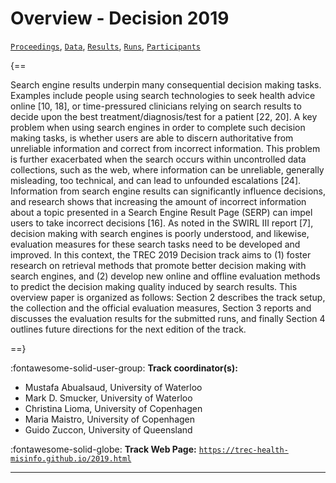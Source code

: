 # Overview - Decision 2019

[`Proceedings`](./proceedings.md), [`Data`](./data.md), [`Results`](./results.md), [`Runs`](./runs.md), [`Participants`](./participants.md)

{==

Search engine results underpin many consequential decision making tasks. Examples include people using search technologies to seek health advice online [10, 18], or time-pressured clinicians relying on search results to decide upon the best treatment/diagnosis/test for a patient [22, 20]. A key problem when using search engines in order to complete such decision making tasks, is whether users are able to discern authoritative from unreliable information and correct from incorrect information. This problem is further exacerbated when the search occurs within uncontrolled data collections, such as the web, where information can be unreliable, generally misleading, too technical, and can lead to unfounded escalations [24]. Information from search engine results can significantly influence decisions, and research shows that increasing the amount of incorrect information about a topic presented in a Search Engine Result Page (SERP) can impel users to take incorrect decisions [16]. As noted in the SWIRL III report [7], decision making with search engines is poorly understood, and likewise, evaluation measures for these search tasks need to be developed and improved. In this context, the TREC 2019 Decision track aims to (1) foster research on retrieval methods that promote better decision making with search engines, and (2) develop new online and offline evaluation methods to predict the decision making quality induced by search results. This overview paper is organized as follows: Section 2 describes the track setup, the collection and the official evaluation measures, Section 3 reports and discusses the evaluation results for the submitted runs, and finally Section 4 outlines future directions for the next edition of the track.

==}

:fontawesome-solid-user-group: **Track coordinator(s):**

- Mustafa Abualsaud, University of Waterloo 
- Mark D. Smucker, University of Waterloo 
- Christina Lioma, University of Copenhagen 
- Maria Maistro, University of Copenhagen 
- Guido Zuccon, University of Queensland  

:fontawesome-solid-globe: **Track Web Page:** [`https://trec-health-misinfo.github.io/2019.html`](https://trec-health-misinfo.github.io/2019.html) 

---

